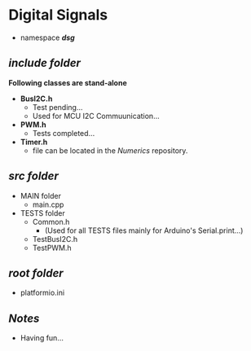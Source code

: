 # Digital Signals

- namespace ***dsg***

## ***include folder***

**Following classes are stand-alone**
- **BusI2C.h** 
    - Test pending... 
    - Used for MCU I2C Commuunication...
- **PWM.h** 
    - Tests completed...
- **Timer.h**
    - file can be located in the *Numerics* repository.

## ***src folder***


- MAIN folder
    - main.cpp
- TESTS folder
    - Common.h          
        - (Used for all TESTS files mainly for Arduino's Serial.print...)
    - TestBusI2C.h
    - TestPWM.h 

## ***root folder***

- platformio.ini

## ***Notes***

- Having fun...

